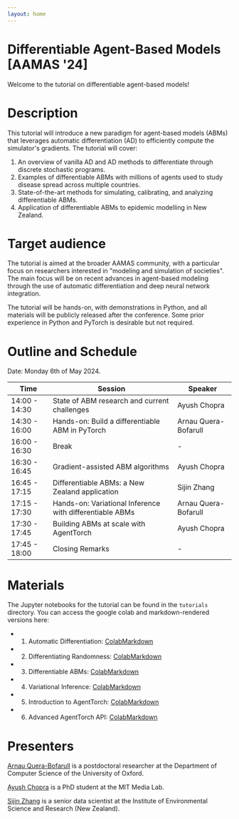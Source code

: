 ```yaml
---
layout: home
---
```


# Differentiable Agent-Based Models <br>[AAMAS '24]

Welcome to the tutorial on differentiable agent-based models!

# Description

This tutorial will introduce a new paradigm for agent-based models (ABMs) that leverages automatic differentiation (AD) to efficiently compute the simulator's gradients. The tutorial will cover:

1. An overview of vanilla AD and AD methods to differentiate through discrete stochastic programs.
2. Examples of differentiable ABMs with millions of agents used to study disease spread across multiple countries.
3. State-of-the-art methods for simulating, calibrating, and analyzing differentiable ABMs.
4. Application of differentiable ABMs to epidemic modelling in New Zealand.


# Target audience

The tutorial is aimed at the broader AAMAS community, with a particular focus on researchers interested in "modeling and simulation of societies". The main focus will be on recent advances in agent-based modeling through the use of automatic differentiation and deep neural network integration.

The tutorial will be hands-on, with demonstrations in Python, and all materials will be publicly released after the conference. Some prior experience in Python and PyTorch is desirable but not required.


# Outline and Schedule

Date: Monday 6th of May 2024.

| Time | Session | Speaker |
| --- | --- | --- |
| 14:00 - 14:30 | State of ABM research and current challenges | Ayush Chopra |
| 14:30 - 16:00 | Hands-on: Build a differentiable ABM in PyTorch | Arnau Quera-Bofarull|
| 16:00 - 16:30 | Break | - |
| 16:30 - 16:45 | Gradient-assisted ABM algorithms | Ayush Chopra |
| 16:45 - 17:15 | Differentiable ABMs: a New Zealand application | Sijin Zhang |
| 17:15 - 17:30 | Hands-on: Variational Inference with differentiable ABMs | Arnau Quera-Bofarull |
| 17:30 - 17:45 | Building ABMs at scale with AgentTorch | Ayush Chopra |
| 17:45 - 18:00 | Closing Remarks | - |

# Materials

The Jupyter notebooks for the tutorial can be found in the `tutorials` directory. You can access the google colab and markdown-rendered versions here:

- 1. Automatic Differentiation: [Colab](https://colab.research.google.com/github/arnauqb/diff_abms_tutorial/blob/main/notebooks/01-automatic-differentiation.ipynb)[Markdown](01-automatic-differentiation)
- 2. Differentiating Randomness: [Colab](https://colab.research.google.com/github/arnauqb/diff_abms_tutorial/blob/main/notebooks/02-differentiating-randomness.ipynb)[Markdown](02-differentiating-randomness)
- 3. Differentiable ABMs: [Colab](https://colab.research.google.com/github/arnauqb/diff_abms_tutorial/blob/main/notebooks/03-differentiable-abm.ipynb)[Markdown](03-differentiable-abm)
- 4. Variational Inference: [Colab](https://colab.research.google.com/github/arnauqb/diff_abms_tutorial/blob/main/notebooks/04-variational-inference.ipynb)[Markdown](04-variational-inference)
- 5. Introduction to AgentTorch: [Colab](https://colab.research.google.com/github/arnauqb/diff_abms_tutorial/blob/main/notebooks/05-predator-prey.ipynb)[Markdown](05-predator-prey)
- 6. Advanced AgentTorch API: [Colab](https://colab.research.google.com/github/arnauqb/diff_abms_tutorial/blob/main/notebooks/06-agent-torch.ipynb)[Markdown](06-agent-torch)



# Presenters

[Arnau Quera-Bofarull](https://www.arnau.ai) is a postdoctoral researcher at the Department of Computer Science of the University of Oxford.

[Ayush Chopra](https://www.media.mit.edu/people/ayushc/overview/) is a PhD student at the MIT Media Lab.

[Sijin Zhang](https://www.esr.cri.nz/staff-profiles/sijin-zhang) is a senior data scientist at the Institute of Environmental Science and Research (New Zealand).